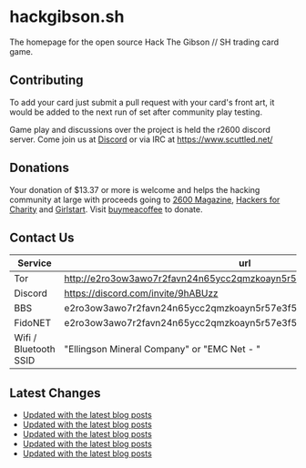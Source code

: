 # hackgibson.sh
The homepage for the open source Hack The Gibson // SH trading card game.


## Contributing

To add your card just submit a pull request with your card's front art, it would be added to the next run of set after community play testing.

Game play and discussions over the project is held the r2600 discord server. Come join us at [Discord](https://discord.com/invite/9hABUzz) or via IRC at https://www.scuttled.net/


## Donations

Your donation of $13.37 or more is welcome and helps the hacking community at large with proceeds going to [2600 Magazine](https://2600.com/), [Hackers for Charity](https://hackersforcharity.org) and [Girlstart](https://girlstart.org).  Visit [buymeacoffee](https://www.buymeacoffee.com/hackgibson.sh) to donate.


## Contact Us

Service | url
-|-
Tor | http://e2ro3ow3awo7r2favn24n65ycc2qmzkoayn5r57e3f56nvjwdcgg32ad.onion
Discord | https://discord.com/invite/9hABUzz
BBS | e2ro3ow3awo7r2favn24n65ycc2qmzkoayn5r57e3f56nvjwdcgg32ad.onion:23
FidoNET | e2ro3ow3awo7r2favn24n65ycc2qmzkoayn5r57e3f56nvjwdcgg32ad.onion:24554
Wifi / Bluetooth SSID | "Ellingson Mineral Company" or "EMC Net - <fidonet address>"

## Latest Changes
<!-- BLOG-POST-LIST:START -->
- [Updated with the latest blog posts](https://github.com/DFW2600/hackgibson.sh/commit/354125adc11a461b18a664a68c93232cf8ec110c)
- [Updated with the latest blog posts](https://github.com/DFW2600/hackgibson.sh/commit/fa706e1c68bb4e1e106dd4a9a1e79faa107cdf93)
- [Updated with the latest blog posts](https://github.com/DFW2600/hackgibson.sh/commit/7fea9982dcf65cd51d992d925fda2761c53351e8)
- [Updated with the latest blog posts](https://github.com/DFW2600/hackgibson.sh/commit/cd839fea7b855bbb0448ab7100cbb617e89a7770)
- [Updated with the latest blog posts](https://github.com/DFW2600/hackgibson.sh/commit/060ec02a14f10d9c7db960f68234bc38160f5b26)
<!-- BLOG-POST-LIST:END -->
